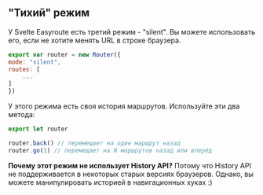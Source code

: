 ## "Тихий" режим

У Svelte Easyroute есть третий режим - "silent". Вы можете
использовать его, если не хотите менять URL в строке 
браузера. 
```javascript
export var router = new Router({
mode: "silent",
routes: [
    ...
]
})
```
У этого режима есть своя история маршрутов. Используйте 
эти два метода: 

```javascript
export let router

router.back() // перемещает на один маршрут назад
router.go(1) // перемещает на N маршрутов назад или вперёд
```
**Почему этот режим не использует History API?**
Потому что History API не поддерживается в некоторых старых
версиях браузеров. Однако, вы можете манипулировать историей 
в навигационных хуках :)
